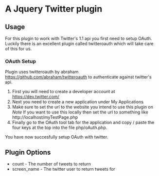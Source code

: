 # A Jquery Twitter plugin #

## Usage ##
For this plugin to work with Twitter's 1.1 api you first need to setup OAuth.  Luckily there is an excellent plugin called twitteroauth which will take care of this for us.

### OAuth Setup ###
Plugin uses twitteroauth by abraham https://github.com/abraham/twitteroauth to authenticate against twitter's api.

1. First you will need to create a developer account at https://dev.twitter.com/  
2. Next you need to create a new application under My Applications  
3. Make sure to set the url to the website you intend to use this plugin on  
*Note* If you want to use this locally then set the url to something like http://localhost/myTestPage.php  
4. Finally go to the OAuth tool tab for the application and copy / paste the four keys at the top into the file php/oAuth.php.

You have now succesfully setup OAuth with twitter.

## Plugin Options ##
* count         - The number of tweets to return  
* screen_name   - The twitter user to return tweets for
